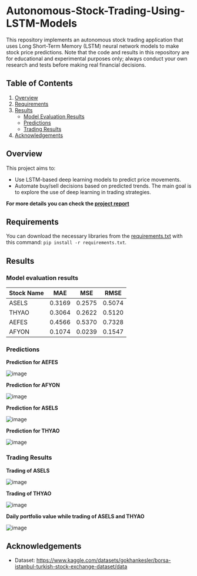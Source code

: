 # Autonomous-Stock-Trading-Using-LSTM-Models
This repository implements an autonomous stock trading application that uses Long Short-Term Memory (LSTM) neural network models to make stock price predictions. Note that the code and results in this repository are for educational and experimental purposes only; always conduct your own research and tests before making real financial decisions.
## Table of Contents
1. [Overview](https://github.com/BurakAhmet/Autonomous-Stock-Trading-Using-LSTM-Models/tree/main?tab=readme-ov-file#overview)
2. [Requirements](https://github.com/BurakAhmet/Autonomous-Stock-Trading-Using-LSTM-Models/tree/main?tab=readme-ov-file#requirements)
3. [Results](https://github.com/BurakAhmet/Autonomous-Stock-Trading-Using-LSTM-Models/tree/main?tab=readme-ov-file#results)
   - [Model Evaluation Results](https://github.com/BurakAhmet/Autonomous-Stock-Trading-Using-LSTM-Models/tree/main?tab=readme-ov-file#model-evaluation-results)
   - [Predictions](https://github.com/BurakAhmet/Autonomous-Stock-Trading-Using-LSTM-Models?tab=readme-ov-file#predictions)
   - [Trading Results](https://github.com/BurakAhmet/Autonomous-Stock-Trading-Using-LSTM-Models?tab=readme-ov-file#trading-results)
5. [Acknowledgements](https://github.com/BurakAhmet/Autonomous-Stock-Trading-Using-LSTM-Models/tree/main?tab=readme-ov-file#acknowledgements)

## Overview
This project aims to:
* Use LSTM-based deep learning models to predict price movements.
* Automate buy/sell decisions based on predicted trends.
The main goal is to explore the use of deep learning in trading strategies.

**For more details you can check the [project report](https://github.com/BurakAhmet/Autonomous-Stock-Trading-Using-LSTM-Models/blob/main/Report.pdf)**

## Requirements
You can download the necessary libraries from the [requirements.txt](https://github.com/BurakAhmet/Autonomous-Stock-Trading-Using-LSTM-Models/blob/main/requirements.txt) with this command:
  ```pip install -r requirements.txt```.

  ## Results
### Model evaluation results
|  Stock Name | MAE  | MSE  | RMSE  |
|---|---|---|---|
|  ASELS |  0.3169 |  0.2575 |  0.5074 |   
| THYAO  |  0.3064 |  0.2622 |  0.5120 |   
| AEFES  | 0.4566  |  0.5370 |  0.7328 |  
|  AFYON | 0.1074  | 0.0239  |  0.1547 |   

### Predictions
**Prediction for AEFES**

![image](https://github.com/user-attachments/assets/2b17ebe8-d013-4069-b8be-9ae0fb4637ef)

**Prediction for AFYON**

![image](https://github.com/user-attachments/assets/9908f7df-1f8f-4852-89ea-51750ff913ba)

**Prediction for ASELS**

![image](https://github.com/user-attachments/assets/6337625e-8214-4c38-9b24-5a0b28ae8939)

**Prediction for THYAO**

![image](https://github.com/user-attachments/assets/1c7ba1b1-9166-4443-b653-d650d90f7ff3)


### Trading Results
**Trading of ASELS**

![image](https://github.com/user-attachments/assets/63f78393-4639-4098-acd8-e61f088868ea)

**Trading of THYAO**

![image](https://github.com/user-attachments/assets/e42a3036-9ea1-41b4-b7ee-c51306e0caea)

**Daily portfolio value while trading of ASELS and THYAO**

![image](https://github.com/user-attachments/assets/6ef69763-ccd8-4402-b76b-d3cb1af23c60)

## Acknowledgements
* Dataset: https://www.kaggle.com/datasets/gokhankesler/borsa-istanbul-turkish-stock-exchange-dataset/data




